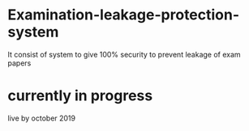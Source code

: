 # Examination-leakage-protection-system
It consist of system to give 100% security to prevent leakage of exam papers

# currently in progress
live by october 2019
